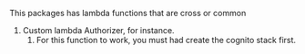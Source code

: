 
This packages has lambda functions that are cross or common
1. Custom lambda Authorizer, for instance.
    1. For this function to work, you must had create the cognito stack first.


